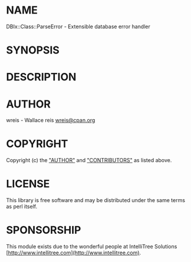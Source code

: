 # NAME

DBIx::Class::ParseError - Extensible database error handler

# SYNOPSIS

# DESCRIPTION

# AUTHOR

wreis - Wallace reis <wreis@cpan.org>

# COPYRIGHT

Copyright (c) the ["AUTHOR"](#author) and ["CONTRIBUTORS"](#contributors) as listed above.

# LICENSE

This library is free software and may be distributed under the same terms
as perl itself.

# SPONSORSHIP

This module exists due to the wonderful people at IntelliTree Solutions [http://www.intellitree.com](http://www.intellitree.com).
